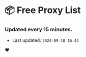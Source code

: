 # :package: Free Proxy List
### Updated every 15 minutes.

- Last updated: `2024-09-18 16:44`

:heart:
